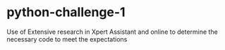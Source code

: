 # python-challenge-1
Use of Extensive research in Xpert Assistant and online to determine the necessary code to meet the expectations

